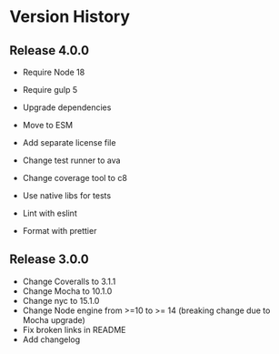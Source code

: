 # Version History

## Release 4.0.0

- Require Node 18
- Require gulp 5
- Upgrade dependencies
- Move to ESM

- Add separate license file
- Change test runner to ava
- Change coverage tool to c8
- Use native libs for tests
- Lint with eslint
- Format with prettier

## Release 3.0.0

- Change Coveralls to 3.1.1
- Change Mocha to 10.1.0
- Change nyc to 15.1.0
- Change Node engine from >=10 to >= 14 (breaking change due to Mocha upgrade)
- Fix broken links in README
- Add changelog
